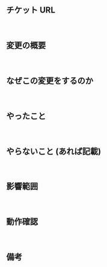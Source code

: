 ## チケット URL
<!--
* Backlog チケットリンクを記載
* https://〜
-->
​
## 変更の概要
<!--
* Pull Request (以下 PR) の概要を簡潔に記載
* 関連 issue や PR があれば、以下のフォーマットを使用
​
### 関連 issue
close: #
​
### 関連 PR
#
-->
​
## なぜこの変更をするのか
<!--
* 変更をする理由を記載
* 前提知識がなくても分かるように説明
-->
​
## やったこと
<!-- PR で実施したことを箇条書きで記載 -->
​
## やらないこと (あれば記載)
<!--
* PR で実施しないことを箇条書きで記載
* 上記の場合は「いつやるのか」を明記する
-->
​
## 影響範囲
<!--
* ユーザに影響すること (できるようになること / できなくなること)
* メンバーに影響すること (できるようになること / できなくなること)
* システムに影響すること (できるようになること / できなくなること)
-->
​
## 動作確認
<!--
* どの環境でどんな動作チェックをしたか
* 動作確認をした事についてスクショなどがあるとわかりやすくて良い
-->
​
## 備考
<!--
* その他伝えたいこと
* 悩んでいること
* とくにレビューしてほしいところ
-->
